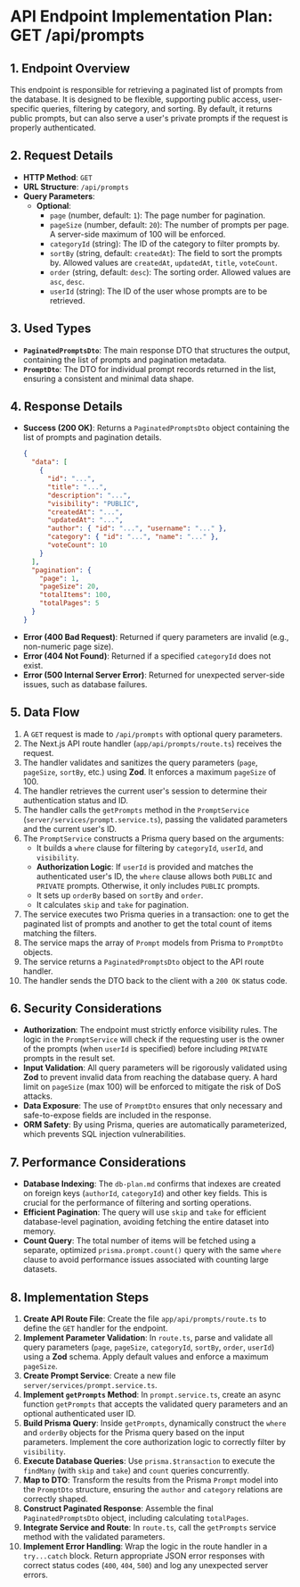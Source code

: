 # API Endpoint Implementation Plan: GET /api/prompts

## 1. Endpoint Overview

This endpoint is responsible for retrieving a paginated list of prompts from the database. It is designed to be flexible, supporting public access, user-specific queries, filtering by category, and sorting. By default, it returns public prompts, but can also serve a user's private prompts if the request is properly authenticated.

## 2. Request Details

- **HTTP Method**: `GET`
- **URL Structure**: `/api/prompts`
- **Query Parameters**:
  - **Optional**:
    - `page` (number, default: `1`): The page number for pagination.
    - `pageSize` (number, default: `20`): The number of prompts per page. A server-side maximum of 100 will be enforced.
    - `categoryId` (string): The ID of the category to filter prompts by.
    - `sortBy` (string, default: `createdAt`): The field to sort the prompts by. Allowed values are `createdAt`, `updatedAt`, `title`, `voteCount`.
    - `order` (string, default: `desc`): The sorting order. Allowed values are `asc`, `desc`.
    - `userId` (string): The ID of the user whose prompts are to be retrieved.

## 3. Used Types

- **`PaginatedPromptsDto`**: The main response DTO that structures the output, containing the list of prompts and pagination metadata.
- **`PromptDto`**: The DTO for individual prompt records returned in the list, ensuring a consistent and minimal data shape.

## 4. Response Details

- **Success (200 OK)**: Returns a `PaginatedPromptsDto` object containing the list of prompts and pagination details.
  ```json
  {
    "data": [
      {
        "id": "...",
        "title": "...",
        "description": "...",
        "visibility": "PUBLIC",
        "createdAt": "...",
        "updatedAt": "...",
        "author": { "id": "...", "username": "..." },
        "category": { "id": "...", "name": "..." },
        "voteCount": 10
      }
    ],
    "pagination": {
      "page": 1,
      "pageSize": 20,
      "totalItems": 100,
      "totalPages": 5
    }
  }
  ```
- **Error (400 Bad Request)**: Returned if query parameters are invalid (e.g., non-numeric page size).
- **Error (404 Not Found)**: Returned if a specified `categoryId` does not exist.
- **Error (500 Internal Server Error)**: Returned for unexpected server-side issues, such as database failures.

## 5. Data Flow

1.  A `GET` request is made to `/api/prompts` with optional query parameters.
2.  The Next.js API route handler (`app/api/prompts/route.ts`) receives the request.
3.  The handler validates and sanitizes the query parameters (`page`, `pageSize`, `sortBy`, etc.) using **Zod**. It enforces a maximum `pageSize` of 100.
4.  The handler retrieves the current user's session to determine their authentication status and ID.
5.  The handler calls the `getPrompts` method in the `PromptService` (`server/services/prompt.service.ts`), passing the validated parameters and the current user's ID.
6.  The `PromptService` constructs a Prisma query based on the arguments:
    - It builds a `where` clause for filtering by `categoryId`, `userId`, and `visibility`.
    - **Authorization Logic**: If `userId` is provided and matches the authenticated user's ID, the `where` clause allows both `PUBLIC` and `PRIVATE` prompts. Otherwise, it only includes `PUBLIC` prompts.
    - It sets up `orderBy` based on `sortBy` and `order`.
    - It calculates `skip` and `take` for pagination.
7.  The service executes two Prisma queries in a transaction: one to get the paginated list of prompts and another to get the total count of items matching the filters.
8.  The service maps the array of `Prompt` models from Prisma to `PromptDto` objects.
9.  The service returns a `PaginatedPromptsDto` object to the API route handler.
10. The handler sends the DTO back to the client with a `200 OK` status code.

## 6. Security Considerations

- **Authorization**: The endpoint must strictly enforce visibility rules. The logic in the `PromptService` will check if the requesting user is the owner of the prompts (when `userId` is specified) before including `PRIVATE` prompts in the result set.
- **Input Validation**: All query parameters will be rigorously validated using **Zod** to prevent invalid data from reaching the database query. A hard limit on `pageSize` (max 100) will be enforced to mitigate the risk of DoS attacks.
- **Data Exposure**: The use of `PromptDto` ensures that only necessary and safe-to-expose fields are included in the response.
- **ORM Safety**: By using Prisma, queries are automatically parameterized, which prevents SQL injection vulnerabilities.

## 7. Performance Considerations

- **Database Indexing**: The `db-plan.md` confirms that indexes are created on foreign keys (`authorId`, `categoryId`) and other key fields. This is crucial for the performance of filtering and sorting operations.
- **Efficient Pagination**: The query will use `skip` and `take` for efficient database-level pagination, avoiding fetching the entire dataset into memory.
- **Count Query**: The total number of items will be fetched using a separate, optimized `prisma.prompt.count()` query with the same `where` clause to avoid performance issues associated with counting large datasets.

## 8. Implementation Steps

1.  **Create API Route File**: Create the file `app/api/prompts/route.ts` to define the `GET` handler for the endpoint.
2.  **Implement Parameter Validation**: In `route.ts`, parse and validate all query parameters (`page`, `pageSize`, `categoryId`, `sortBy`, `order`, `userId`) using a **Zod** schema. Apply default values and enforce a maximum `pageSize`.
3.  **Create Prompt Service**: Create a new file `server/services/prompt.service.ts`.
4.  **Implement `getPrompts` Method**: In `prompt.service.ts`, create an async function `getPrompts` that accepts the validated query parameters and an optional authenticated user ID.
5.  **Build Prisma Query**: Inside `getPrompts`, dynamically construct the `where` and `orderBy` objects for the Prisma query based on the input parameters. Implement the core authorization logic to correctly filter by `visibility`.
6.  **Execute Database Queries**: Use `prisma.$transaction` to execute the `findMany` (with `skip` and `take`) and `count` queries concurrently.
7.  **Map to DTO**: Transform the results from the Prisma `Prompt` model into the `PromptDto` structure, ensuring the `author` and `category` relations are correctly shaped.
8.  **Construct Paginated Response**: Assemble the final `PaginatedPromptsDto` object, including calculating `totalPages`.
9.  **Integrate Service and Route**: In `route.ts`, call the `getPrompts` service method with the validated parameters.
10. **Implement Error Handling**: Wrap the logic in the route handler in a `try...catch` block. Return appropriate JSON error responses with correct status codes (`400`, `404`, `500`) and log any unexpected server errors.
